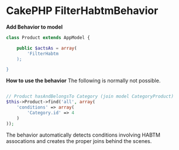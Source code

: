 # CakePHP FilterHabtmBehavior

**Add Behavior to model**

```php
class Product extends AppModel {

	public $actsAs = array(
		'FilterHabtm
	);

}
```

**How to use the behavior**
The following is normally not possible. 


```php

// Product hasAndBelongsTo Category (join model CategoryProduct)
$this->Product->find('all', array(
	'conditions' => array(
		'Category.id' => 4
	)
));
```

The behavior automatically detects conditions involving HABTM assocations and creates the proper joins behind the scenes.
